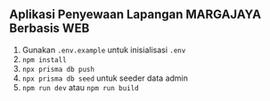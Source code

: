 ## Aplikasi Penyewaan Lapangan MARGAJAYA Berbasis WEB

1. Gunakan `.env.example` untuk inisialisasi `.env`
2. `npm install`
3. `npx prisma db push`
4. `npx prisma db seed` untuk seeder data admin
5. `npm run dev` atau `npm run build`
